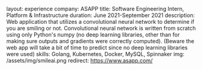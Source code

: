 layout: experience
company: ASAPP
title: Software Engineering Intern, Platform & Infrastructure
duration: June 2021-September 2021
description: Web application that utilizes a convolutional neural network to determine if you are smiling or not. Convolutional neural network is written from scratch using only Python's numpy (no deep learning libraries, other than for making sure  outputs and gradients were correctly computed). (Beware the web app will take a bit of time to predict since no deep learning libraries were used)
skills: Golang, Kubernetes, Docker, MySQL, Spinnaker
img: /assets/img/smileai.png
redirect: https://www.asapp.com/